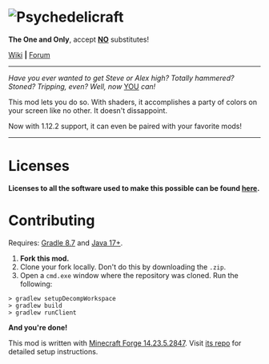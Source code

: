 ![Psychedelicraft](https://github.com/TheRealSpriteMan1337/Psychedelicraft/blob/1.12.2-STABLE/src/main/resources/gfx/psychedelicraft/logo.png)
============

**The One and Only**, accept <ins>**NO**</ins> substitutes!

[Wiki](https://github.com/TheRealSpriteMan1337/Psychedelicraft/wiki) **|** [Forum](http://www.minecraftforum.net/topic/563257-172-ivorius-mods-drugs-statues-flags-boxes-of-doom-hamsters/)

------------

*Have you ever wanted to get Steve or Alex high? Totally hammered? Stoned? Tripping, even? Well, now* <ins>YOU</ins> *can!*

This mod lets you do so. With shaders, it accomplishes a party of colors on your screen like no other. It doesn't dissappoint.

Now with 1.12.2 support, it can even be paired with your favorite mods!

------------

Licenses
============
**Licenses to all the software used to make this possible can be found [here](https://github.com/TheRealSpriteMan1337/Psychedelicraft/blob/1.12.2-STABLE/CREDITS).**

Contributing
============

Requires: [Gradle 8.7](https://gradle.org) and [Java 17+](https://www.azul.com/downloads/?package=jdk#zulu).
1. **Fork this mod.**
2. Clone your fork locally. Don't do this by downloading the `.zip`.
3. Open a `cmd.exe` window where the repository was cloned. Run the following:
```
> gradlew setupDecompWorkspace
> gradlew build
> gradlew runClient
```
**And you're done!**

This mod is written with [Minecraft Forge 14.23.5.2847](https://files.minecraftforge.net/net/minecraftforge/forge/index_1.12.2.html). Visit [its repo](https://github.com/MinecraftForge/MinecraftForge/tree/1.12.x) for detailed setup instructions.
